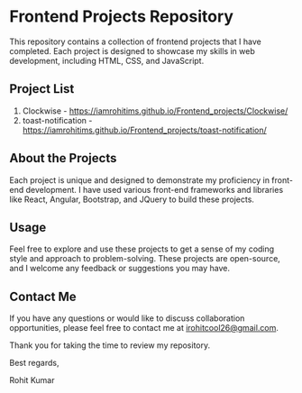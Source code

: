 # Frontend Projects Repository

This repository contains a collection of frontend projects that I have completed. Each project is designed to showcase my skills in web development, including HTML, CSS, and JavaScript.

## Project List

1. Clockwise - https://iamrohitims.github.io/Frontend_projects/Clockwise/
2. toast-notification - https://iamrohitims.github.io/Frontend_projects/toast-notification/

## About the Projects

Each project is unique and designed to demonstrate my proficiency in front-end development. I have used various front-end frameworks and libraries like React, Angular, Bootstrap, and JQuery to build these projects.

## Usage

Feel free to explore and use these projects to get a sense of my coding style and approach to problem-solving. These projects are open-source, and I welcome any feedback or suggestions you may have.

## Contact Me

If you have any questions or would like to discuss collaboration opportunities, please feel free to contact me at irohitcool26@gmail.com.

Thank you for taking the time to review my repository.

Best regards,

Rohit Kumar
